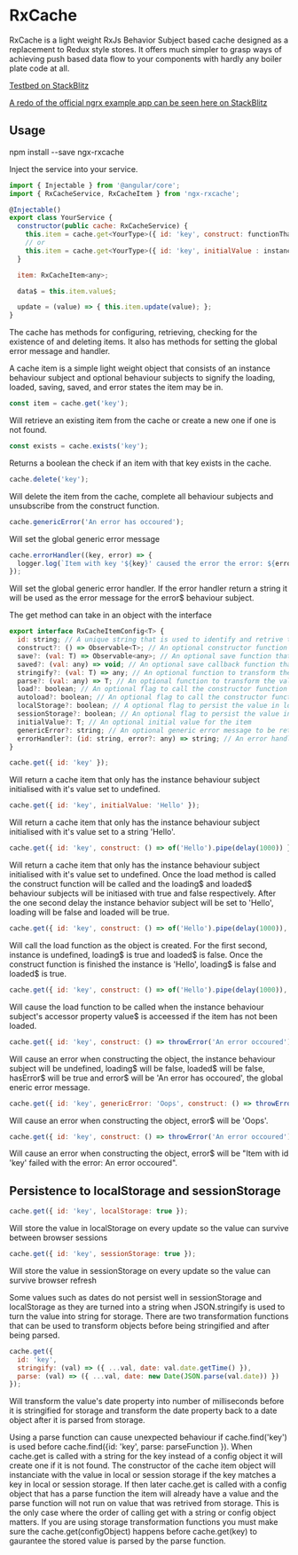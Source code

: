 # RxCache

RxCache is a light weight RxJs Behavior Subject based cache designed as a replacement to Redux style stores. It offers much simpler to grasp ways of achieving push based data flow to your components with hardly any boiler plate code at all.

[Testbed on StackBlitz](https://stackblitz.com/edit/angular-3yqpfe)

[A redo of the official ngrx example app can be seen here on StackBlitz](https://stackblitz.com/edit/github-tsrf1f)

## Usage

npm install --save ngx-rxcache

Inject the service into your service.

```javascript
import { Injectable } from '@angular/core';
import { RxCacheService, RxCacheItem } from 'ngx-rxcache';

@Injectable()
export class YourService {
  constructor(public cache: RxCacheService) {
    this.item = cache.get<YourType>({ id: 'key', construct: functionThatReturnsObservableOfYourType });
    // or
    this.item = cache.get<YourType>({ id: 'key', initialValue : instanceOfYourType });
  }

  item: RxCacheItem<any>;

  data$ = this.item.value$;

  update = (value) => { this.item.update(value); };
}
```
The cache has methods for configuring, retrieving, checking for the existence of and deleting items. It also has methods for setting the global error message and handler.

A cache item is a simple light weight object that consists of an instance behaviour subject and optional behaviour subjects to signify the loading, loaded, saving, saved, and error states the item may be in.

```javascript
const item = cache.get('key');
```
Will retrieve an existing item from the cache or create a new one if one is not found.

```javascript
const exists = cache.exists('key');
```
Returns a boolean the check if an item with that key exists in the cache.

```javascript
cache.delete('key');
```
Will delete the item from the cache, complete all behaviour subjects and unsubscribe from the construct function.

```javascript
cache.genericError('An error has occoured');
```
Will set the global generic error message

```javascript
cache.errorHandler((key, error) => {
  logger.log(`Item with key '${key}' caused the error the error: ${error}`);
});
```
Will set the global generic error handler. If the error handler return a string it will be used as the error message for the error$ behaviour subject.

The get method can take in an object with the interface

```javascript
export interface RxCacheItemConfig<T> {
  id: string; // A unique string that is used to identify and retrive the item from the cache
  construct?: () => Observable<T>; // An optional constructor function that returns an observable of your type
  save?: (val: T) => Observable<any>; // An optional save function that saves the current instance
  saved?: (val: any) => void; // An optional save callback function that is called after the save method succeeds
  stringify?: (val: T) => any; // An optional function to transform the value before it is stringified for storage
  parse?: (val: any) => T; // An optional function to transform the value after it is parse from storage
  load?: boolean; // An optional flag to call the constructor function as soon as the item is created
  autoload?: boolean; // An optional flag to call the constructor function when the value$ accessor property is called if it is not already loaded
  localStorage?: boolean; // A optional flag to persist the value in localStorage to survive across browser sessions
  sessionStorage?: boolean; // An optional flag to persist the value in sessionStorage to survive browser refresh
  initialValue?: T; // An optional initial value for the item
  genericError?: string; // An optional generic error message to be returned on persist and construct failures
  errorHandler?: (id: string, error?: any) => string; // An error handler to be run on persist and construct failures, if it returns a string it will be used as the error message
}
```


```javascript
cache.get({ id: 'key' });
```
Will return a cache item that only has the instance behaviour subject initialised with it's value set to undefined.

```javascript
cache.get({ id: 'key', initialValue: 'Hello' });
```
Will return a cache item that only has the instance behaviour subject initialised with it's value set to a string 'Hello'.

```javascript
cache.get({ id: 'key', construct: () => of('Hello').pipe(delay(1000)) });
```
Will return a cache item that only has the instance behaviour subject initialised with it's value set to undefined. Once the load method is called the construct function will be called and the loading$ and loaded$ behaviour subjects will be initiased with true and false respectively. After the one second delay the instance behavior subject will be set to 'Hello', loading will be false and loaded will be true.

```javascript
cache.get({ id: 'key', construct: () => of('Hello').pipe(delay(1000)), load: true });
```
Will call the load function as the object is created. For the first second, instance is undefined, loading$ is true and loaded$ is false. Once the construct function is finished the instance is 'Hello', loading$ is false and loaded$ is true.

```javascript
cache.get({ id: 'key', construct: () => of('Hello').pipe(delay(1000)), autoload: true });
```
Will cause the load function to be called when the instance behaviour subject's accessor property value$ is acceessed if the item has not been loaded.

```javascript
cache.get({ id: 'key', construct: () => throwError('An error occoured')), load: true });
```
Will cause an error when constructing the object, the instance behaviour subject will be undefined, loading$ will be false, loaded$ will be false, hasError$ will be true and error$ will be 'An error has occoured', the global eneric error message.

```javascript
cache.get({ id: 'key', genericError: 'Oops', construct: () => throwError('An error occoured')), load: true });
```
Will cause an error when constructing the object, error$ will be 'Oops'.

```javascript
cache.get({ id: 'key', construct: () => throwError('An error occoured')), load: true, errorHandler: (id: string, error: any) => `Item with id '${id}' failed with the error: ${error}` });
```
Will cause an error when constructing the object, error$ will be "Item with id 'key' failed with the error: An error occoured".

## Persistence to localStorage and sessionStorage

```javascript
cache.get({ id: 'key', localStorage: true });
```
Will store the value in localStorage on every update so the value can survive between browser sessions

```javascript
cache.get({ id: 'key', sessionStorage: true });
```
Will store the value in sessionStorage on every update so the value can survive browser refresh

Some values such as dates do not persist well in sessionStorage and localStorage as they are turned into a string when JSON.stringify is used to turn the value into string for storage. There are two transformation functions that can be used to transform objects before being stringified and after being parsed.

```javascript
cache.get({
  id: 'key',
  stringify: (val) => ({ ...val, date: val.date.getTime() }),
  parse: (val) => ({ ...val, date: new Date(JSON.parse(val.date)) })
});
```
Will transform the value's date property into number of milliseconds before it is stringified for storage and transform the date property back to a date object after it is parsed from storage.

Using a parse function can cause unexpected behaviour if cache.find('key') is used before cache.find({id: 'key', parse: parseFunction }). When cache.get is called with a string for the key instead of a config object it will create one if it is not found. The constructor of the cache item object will instanciate with the value in local or session storage if the key matches a key in local or session storage. If then later cache.get is called with a config object that has a parse function the item will already have a value and the parse function will not run on value that was retrived from storage. This is the only case where the order of calling get with a string or config object matters. If you are using storage transformation functions you must make sure the cache.get(configObject) happens before cache.get(key) to gaurantee the stored value is parsed by the parse function.
